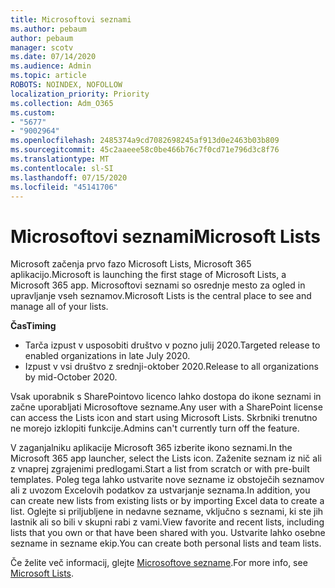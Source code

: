 ```yaml
---
title: Microsoftovi seznami
ms.author: pebaum
author: pebaum
manager: scotv
ms.date: 07/14/2020
ms.audience: Admin
ms.topic: article
ROBOTS: NOINDEX, NOFOLLOW
localization_priority: Priority
ms.collection: Adm_O365
ms.custom:
- "5677"
- "9002964"
ms.openlocfilehash: 2485374a9cd7082698245af913d0e2463b03b809
ms.sourcegitcommit: 45c2aaeee58c0be466b76c7f0cd71e796d3c8f76
ms.translationtype: MT
ms.contentlocale: sl-SI
ms.lasthandoff: 07/15/2020
ms.locfileid: "45141706"
---
```

# <a name="microsoft-lists"></a><span data-ttu-id="2516a-102">Microsoftovi seznami</span><span class="sxs-lookup"><span data-stu-id="2516a-102">Microsoft Lists</span></span>

<span data-ttu-id="2516a-103">Microsoft začenja prvo fazo Microsoft Lists, Microsoft 365 aplikacijo.</span><span class="sxs-lookup"><span data-stu-id="2516a-103">Microsoft is launching the first stage of Microsoft Lists, a Microsoft 365 app.</span></span> <span data-ttu-id="2516a-104">Microsoftovi seznami so osrednje mesto za ogled in upravljanje vseh seznamov.</span><span class="sxs-lookup"><span data-stu-id="2516a-104">Microsoft Lists is the central place to see and manage all of your lists.</span></span>  
  
<span data-ttu-id="2516a-105">**Čas**</span><span class="sxs-lookup"><span data-stu-id="2516a-105">**Timing**</span></span>  

- <span data-ttu-id="2516a-106">Tarča izpust v usposobiti društvo v pozno julij 2020.</span><span class="sxs-lookup"><span data-stu-id="2516a-106">Targeted release to enabled organizations in late July 2020.</span></span>
- <span data-ttu-id="2516a-107">Izpust v vsi društvo z srednji-oktober 2020.</span><span class="sxs-lookup"><span data-stu-id="2516a-107">Release to all organizations by mid-October 2020.</span></span>

<span data-ttu-id="2516a-108">Vsak uporabnik s SharePointovo licenco lahko dostopa do ikone seznami in začne uporabljati Microsoftove sezname.</span><span class="sxs-lookup"><span data-stu-id="2516a-108">Any user with a SharePoint license can access the Lists icon and start using Microsoft Lists.</span></span> <span data-ttu-id="2516a-109">Skrbniki trenutno ne morejo izklopiti funkcije.</span><span class="sxs-lookup"><span data-stu-id="2516a-109">Admins can't currently turn off the feature.</span></span>
 
<span data-ttu-id="2516a-110">V zaganjalniku aplikacije Microsoft 365 izberite ikono seznami.</span><span class="sxs-lookup"><span data-stu-id="2516a-110">In the Microsoft 365 app launcher, select the Lists icon.</span></span> <span data-ttu-id="2516a-111">Zaženite seznam iz nič ali z vnaprej zgrajenimi predlogami.</span><span class="sxs-lookup"><span data-stu-id="2516a-111">Start a list from scratch or with pre-built templates.</span></span> <span data-ttu-id="2516a-112">Poleg tega lahko ustvarite nove sezname iz obstoječih seznamov ali z uvozom Excelovih podatkov za ustvarjanje seznama.</span><span class="sxs-lookup"><span data-stu-id="2516a-112">In addition, you can create new lists from existing lists or by importing Excel data to create a list.</span></span> <span data-ttu-id="2516a-113">Oglejte si priljubljene in nedavne sezname, vključno s seznami, ki ste jih lastnik ali so bili v skupni rabi z vami.</span><span class="sxs-lookup"><span data-stu-id="2516a-113">View favorite and recent lists, including lists that you own or that have been shared with you.</span></span> <span data-ttu-id="2516a-114">Ustvarite lahko osebne sezname in sezname ekip.</span><span class="sxs-lookup"><span data-stu-id="2516a-114">You can create both personal lists and team lists.</span></span>  

<span data-ttu-id="2516a-115">Če želite več informacij, glejte [Microsoftove sezname](https://aka.ms/microsoftlists).</span><span class="sxs-lookup"><span data-stu-id="2516a-115">For more info, see [Microsoft Lists](https://aka.ms/microsoftlists).</span></span>